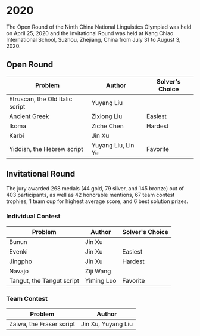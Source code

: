 # 2020
The Open Round of the Ninth China National Linguistics Olympiad was held on April 25, 2020 and the Invitational Round was held at Kang Chiao International School, Suzhou, Zhejiang, China from July 31 to August 3, 2020.
## Open Round
|Problem|Author|Solver's Choice|
|---|---|---|
|Etruscan, the Old Italic script|Yuyang Liu||
|Ancient Greek|Zixiong Liu|Easiest|
|Ikoma|Ziche Chen|Hardest|
|Karbi|Jin Xu||
|Yiddish, the Hebrew script|Yuyang Liu, Lin Ye|Favorite|
## Invitational Round
The jury awarded 268 medals (44 gold, 79 silver, and 145 bronze) out of 403 participants, as well as 42 honorable mentions, 67 team contest trophies, 1 team cup for highest average score, and 6 best solution prizes.
### Individual Contest
|Problem|Author|Solver's Choice|
|---|---|---|
|Bunun|Jin Xu||
|Evenki|Jin Xu|Easiest|
|Jingpho|Jin Xu|Hardest|
|Navajo|Ziji Wang||
|Tangut, the Tangut script|Yiming Luo|Favorite|
### Team Contest
|Problem|Author|
|---|---|
|Zaiwa, the Fraser script|Jin Xu, Yuyang Liu|
